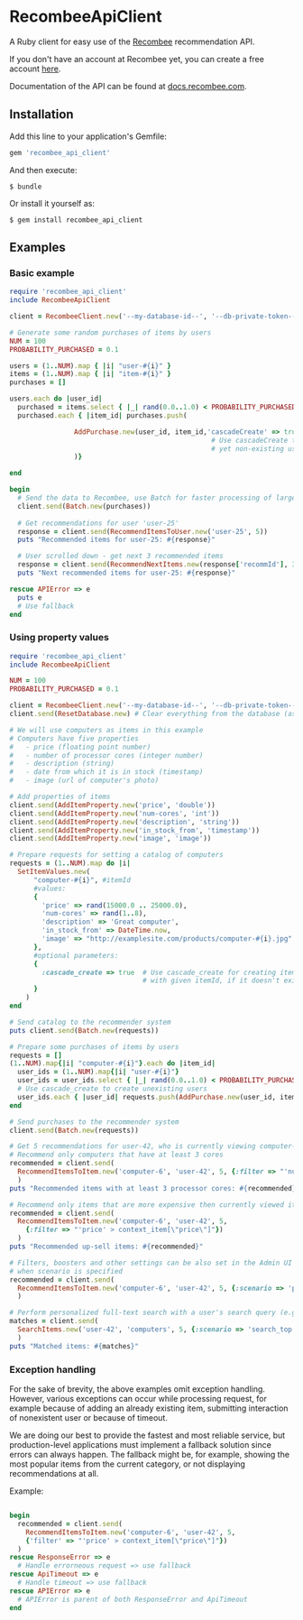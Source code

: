 # RecombeeApiClient

A Ruby client for easy use of the [Recombee](https://www.recombee.com/) recommendation API.

If you don't have an account at Recombee yet, you can create a free account [here](https://www.recombee.com/).

Documentation of the API can be found at [docs.recombee.com](https://docs.recombee.com/).

## Installation

Add this line to your application's Gemfile:

```ruby
gem 'recombee_api_client'
```

And then execute:

    $ bundle

Or install it yourself as:

    $ gem install recombee_api_client

## Examples

### Basic example
```ruby
require 'recombee_api_client'
include RecombeeApiClient

client = RecombeeClient.new('--my-database-id--', '--db-private-token--', {:region => 'us-west'})

# Generate some random purchases of items by users
NUM = 100
PROBABILITY_PURCHASED = 0.1

users = (1..NUM).map { |i| "user-#{i}" }
items = (1..NUM).map { |i| "item-#{i}" }
purchases = []

users.each do |user_id|
  purchased = items.select { |_| rand(0.0..1.0) < PROBABILITY_PURCHASED }
  purchased.each { |item_id| purchases.push(

                AddPurchase.new(user_id, item_id,'cascadeCreate' => true)
                                                  # Use cascadeCreate to create the
                                                  # yet non-existing users and items
                )}

end

begin
  # Send the data to Recombee, use Batch for faster processing of larger data
  client.send(Batch.new(purchases))
  
  # Get recommendations for user 'user-25'
  response = client.send(RecommendItemsToUser.new('user-25', 5))
  puts "Recommended items for user-25: #{response}"

  # User scrolled down - get next 3 recommended items
  response = client.send(RecommendNextItems.new(response['recommId'], 3))
  puts "Next recommended items for user-25: #{response}"

rescue APIError => e
  puts e
  # Use fallback
end
```

### Using property values
```ruby
require 'recombee_api_client'
include RecombeeApiClient

NUM = 100
PROBABILITY_PURCHASED = 0.1

client = RecombeeClient.new('--my-database-id--', '--db-private-token--', {:region => 'ap-se'})
client.send(ResetDatabase.new) # Clear everything from the database (asynchronous)

# We will use computers as items in this example
# Computers have five properties 
#   - price (floating point number)
#   - number of processor cores (integer number)
#   - description (string)
#   - date from which it is in stock (timestamp)
#   - image (url of computer's photo)

# Add properties of items
client.send(AddItemProperty.new('price', 'double'))
client.send(AddItemProperty.new('num-cores', 'int'))
client.send(AddItemProperty.new('description', 'string'))
client.send(AddItemProperty.new('in_stock_from', 'timestamp'))
client.send(AddItemProperty.new('image', 'image'))

# Prepare requests for setting a catalog of computers
requests = (1..NUM).map do |i|
  SetItemValues.new(
      "computer-#{i}", #itemId
      #values:
      { 
        'price' => rand(15000.0 .. 25000.0),
        'num-cores' => rand(1..8),
        'description' => 'Great computer',
        'in_stock_from' => DateTime.now,
        'image' => "http://examplesite.com/products/computer-#{i}.jpg"
      },
      #optional parameters:
      {
        :cascade_create => true  # Use cascade_create for creating item
                                 # with given itemId, if it doesn't exist
      }
    )
end

# Send catalog to the recommender system
puts client.send(Batch.new(requests))

# Prepare some purchases of items by users
requests = []
(1..NUM).map{|i| "computer-#{i}"}.each do |item_id|
  user_ids = (1..NUM).map{|i| "user-#{i}"}
  user_ids = user_ids.select { |_| rand(0.0..1.0) < PROBABILITY_PURCHASED }
  # Use cascade_create to create unexisting users
  user_ids.each { |user_id| requests.push(AddPurchase.new(user_id, item_id, :cascade_create => true)) }
end

# Send purchases to the recommender system
client.send(Batch.new(requests))

# Get 5 recommendations for user-42, who is currently viewing computer-6
# Recommend only computers that have at least 3 cores
recommended = client.send(
  RecommendItemsToItem.new('computer-6', 'user-42', 5, {:filter => "'num-cores'>=3"})
  )
puts "Recommended items with at least 3 processor cores: #{recommended}"

# Recommend only items that are more expensive then currently viewed item (up-sell)
recommended = client.send(
  RecommendItemsToItem.new('computer-6', 'user-42', 5,
    {:filter => "'price' > context_item[\"price\"]"})
  )
puts "Recommended up-sell items: #{recommended}"

# Filters, boosters and other settings can be also set in the Admin UI (admin.recombee.com)
# when scenario is specified
recommended = client.send(
  RecommendItemsToItem.new('computer-6', 'user-42', 5, {:scenario => 'product_detail'})
  )

# Perform personalized full-text search with a user's search query (e.g. 'computers').
matches = client.send(
  SearchItems.new('user-42', 'computers', 5, {:scenario => 'search_top'})
  )
puts "Matched items: #{matches}"
```

### Exception handling

For the sake of brevity, the above examples omit exception handling. However, various exceptions can occur while processing request, for example because of adding an already existing item, submitting interaction of nonexistent user or because of timeout.

We are doing our best to provide the fastest and most reliable service, but production-level applications must implement a fallback solution since errors can always happen. The fallback might be, for example, showing the most popular items from the current category, or not displaying recommendations at all.

Example:
```ruby

begin
  recommended = client.send(
    RecommendItemsToItem.new('computer-6', 'user-42', 5,
    {'filter' => "'price' > context_item[\"price\"]"})
  )
rescue ResponseError => e
  # Handle errorneous request => use fallback
rescue ApiTimeout => e
  # Handle timeout => use fallback
rescue APIError => e
  # APIError is parent of both ResponseError and ApiTimeout
end
```